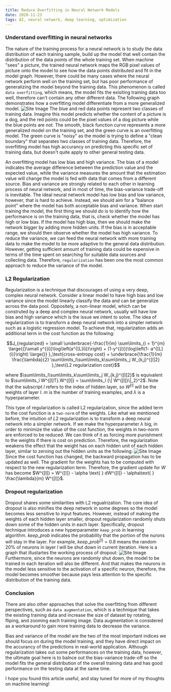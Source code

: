 ```yaml
---
title: Reduce Overfitting in Neural Network Models
date: 2020-11-23
tags: AI, neural network, deep learning, optimization
---
```

### Understand overfitting in neural networks
The nature of the training process for a neural network is to study the data distribution of each training sample, build up the model that well contain the distribution of the data points of the whole training set. When machine "sees" a picture, the trained neural network maps the RGB pixel values of picture onto the model to see how the data points distributed and fit in the model graph. However, there could be many cases where the neural network perform well on the training set, but has poor performance of generalizing the model beyond the training data. This phenomenon is called `data overfitting`, which means, the model fits the exisiting training data too well, therefore can't contain any other different data. The following graph demonstrates how a overfitting model differentiate from a more generalized model.
![Site Image](/images/nn-overfitting/data-overfitting.png)
The blue and red data points represent two classes of training data. Imagine this model predicts whether the content of a picture is a dog, and the red points could be the pixel values of a dog picture while the blue points are not. The smooth, black function curve represents a more generalized model on the training set, and the green curve is an overfitting model. The green curve is "noisy" as the model is trying to define a "clean boundary" that separates two classes of training data. Therefore, the overfitting model has high accurancy on predicting this specific set of training data, but doesn't quite apply to other general testing data. 

An overfitting model has low bias and high variance. The bias of a model indicates the average difference between the prediction value and the expected value, while the variance measures the amount that the estimation value will change the model is fed with data that comes from a different source. Bias and variance are strongly related to each other in learning process of neural network, and in most of time, the bias-variance trade-off is inevitable. The ideal neural network model has low bias and low variance, however, that is hard to achieve. Instead, we should aim for a "balance point" where the model has both acceptable bias and variance. When start training the model, the first thing we should do is to identify how the performance is on the training data, that is, check whether the model has high or low bias. If the model has high bias, then we should make the network bigger by adding more hidden units. If the bias is in acceptable range, we should then observe whether the model has high variance. To reduce the variance, we can feed the neural network with more training data to make the model to be more adaptive to the general data distribution. However, getting sufficient amount of training data could be expensive in terms of the time spent on searching for suitable data sources and collecting data. Therefore, `regularization` has been one the most common approach to reduce the variance of the model.

### L2 Regularization
Regularization is a technique that discourages of using a very deep, complex neural network. Consider a linear model to have high bias and low variance since the model linearly classify the data and can be generalize across the data pool. Oppositely, a non-linear model, which can be construted by a deep and complex neural network, usually will have low bias and high variance which is the issue we intent to solve. The idea of regularization is to transform a deep neural network into a simpler network such as a logistic regression model. To achieve that, regularization adds an additional term in the cost function as the following:

$$J_{regularized} = \small \underbrace{-\frac{1}{m} \sum\limits_{i = 1}^{m} \large{(}\small y^{(i)}\log\left(a^{[L](i)}\right) + (1-y^{(i)})\log\left(1- a^{[L](i)}\right) \large{)} }_\text{cross-entropy cost} + \underbrace{\frac{1}{m} \frac{\lambda}{2} \sum\limits_l\sum\limits_k\sum\limits_j W_{k,j}^{[l]2} }_\text{L2 regularization cost}$$

where $\sum\limits_l\sum\limits_k\sum\limits_j W_{k,j}^{[l]2}$ is equivalent to $\sum\limits_l W^{[l]T}.W^{[l]} = \sum\limits_l {\| W^{[l]}\|_2}^2$. Note that the subscript $l$ refers to the index of hidden layer, so $W^{[l]}$ will be the weights of layer $l$. $m$ is the number of training examples, and ${\lambda}$ is a hyperparameter. 

This type of regularization is called L2 regularization, since the added term to the cost function is a `two-norm` of the weights. Like what we mentioned before, the intuition of $L2$ regularization is to transform a deep neural network into a simpler network. If we make the hyperparameter ${\lambda}$ big, in order to minimize the value of the cost function, the weights in two-norm are enforced to be reduced. We can think of it as forcing more punishment to the weights if there is cost on prediction. Therefore, the regularization weakens the effect that the weight has on each hidden unit of each hidden layer, similar to zeroing out the hidden units as the following:
![Site Image](/images/nn-overfitting/regularization.png)
Since the cost function has changed, the backward propagation has to be updated as well. The gradient for the weights has to be computed with respect to the new regularization term. Therefore, the gradient update for $W$ has become $W^{[l]} = W^{[l]} - \alpha \text{ } dW^{[l]} - \alpha\text{ } \frac{\lambda}{m} W^{[l]}$.

### Dropout regularization 
Dropout shares some similarities with L2 regualrization. The core idea of dropout is also minifies the deep network in some degrees so the model becomes less sensitive to input features. However, instead of making the weights of each hidden layer smaller, dropout regularization randomly shuts down some of the hidden units in each layer. Specifically, dropout technique introduces a new hyperparameter `keep_prob` in learning algorithm. $keep\_prob$ indicates the probability that the portion of the nurons will stay in the layer. For example, $keep\_prob^{[l]}=0.8$ means the random 20% of neurons in layer $l$ will be shut down in current iteration. Here is a graph that illustartes the working process of dropout:
![Site Image](/images/nn-overfitting/dropout.png)
Furthermore, since the neurons are randomly shut down, the model to be trained in each iteration will also be different. And that makes the neurons in the model less sensitive to the activation of a specific neuron, therefore, the model becomes smoother because pays less attention to the specific distribution of the training data. 

### Conclusion 
There are also other approaches that solve the overfitting from different perspectives, such as `data augmentation`, which is a technique that takes the existing training data and increase the size of dataset by rotating, fliping, and zooming each training image. Data augmentation is considered as a workaround to gain more training data to decrease the variance. 

Bias and variance of the model are the two of the most important indices we should focus on during the model training, and they have direct impact on the accurancy of the predictions in real-world application. Although regularization takes out some performances on the training data, however, the ultimate goal here is to balnce out the bias-variance trade-off so the model fits the general distribution of the overall training data and has good performance on the testing data at the same time. 

I hope you found this article useful, and stay tuned for more of my thoughts on machine learning!



